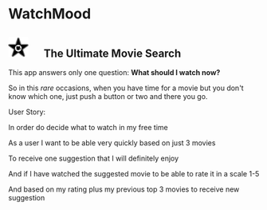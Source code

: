 # WatchMood

## <img src="images/Movie_1.png" width="40"> &emsp; The Ultimate Movie Search


This app answers only one question: __What should I watch now?__


So in this _rare_ occasions, when you have time for a movie but you don't know which one, just push a button or two and there you go.

User Story:

In order do decide what to watch in my free time

As a user I want to be able very quickly based on just 3 movies

To receive one suggestion that I will definitely enjoy

And if I have watched the suggested movie to be able to rate it in a scale 1-5

And based on my rating plus my previous top 3 movies to receive new suggestion
